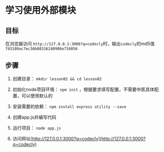 # 学习使用外部模块

## 目标

在浏览器访问 `http://127.0.0.1:3000?q=codecly`时，输出`codecly`的md5值 `743109ac7ec36b08316240906e716056`

## 步骤

1. 创建目录： `mkdir lesson02 && cd lesson02`

2. 初始化node项目环境： `npm init` ，根据要求填写配置，不需要中医具体配置，可以使用默认的

3. 安装需要的依赖： `npm install express utility --save`

4. 创建app.js并编写代码

5. 运行项目： `node app.js`

6. 访问网址[http://127.0.0.1:3000?q=codecly](http://127.0.0.1:3000?q=codecly)
